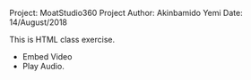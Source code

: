 Project: MoatStudio360 Project
Author: Akinbamido Yemi
Date: 14/August/2018

This is HTML class exercise.

- Embed Video
- Play Audio.